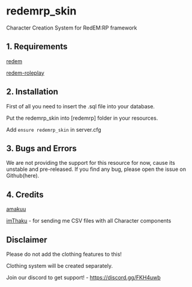 # redemrp_skin
Character Creation System for RedEM:RP framework

## 1. Requirements

[redem](https://github.com/kanersps/redem)

[redem-roleplay](https://github.com/RedEM-RP/redem_roleplay/)

## 2. Installation
First of all you need to insert the .sql file into your database.

Put the redemrp_skin into [redemrp] folder in your resources.

Add ```ensure redemrp_skin``` in server.cfg


## 3. Bugs and Errors
We are not providing the support for this resource for now,
cause its unstable and pre-released.
If you find any bug, please open the issue on Github(here).

## 4. Credits
[amakuu](http://github.com/amakuu)

[imThaku](https://github.com/imThaku) - for sending me CSV files with all Character components


## Disclaimer
Please do not add the clothing features to this!

Clothing system will be created separately.

Join our discord to get support! - https://discord.gg/FKH4uwb
